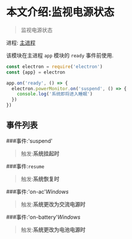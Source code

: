 # 本文介绍:监视电源状态

>监视电源状态

进程: [主进程](../glossary.md#main-process)     

该模块在主进程 `app` 模块的 `ready` 事件前使用.
```JavaScript
const electron = require('electron')
const {app} = electron

app.on('ready', () => {
  electron.powerMonitor.on('suspend', () => {
    console.log('系统即将进入睡眠')
  })
})
```

## 事件列表

###事件:'suspend'
> 触发:**系统挂起时**

###事件:`resume`
> 触发:**系统恢复时**

###事件:'on-ac'_Windows_
> 触发:**系统更改为交流电源时**

###事件:'on-battery'_Windows_
> 触发:**系统更改为电池电源时**